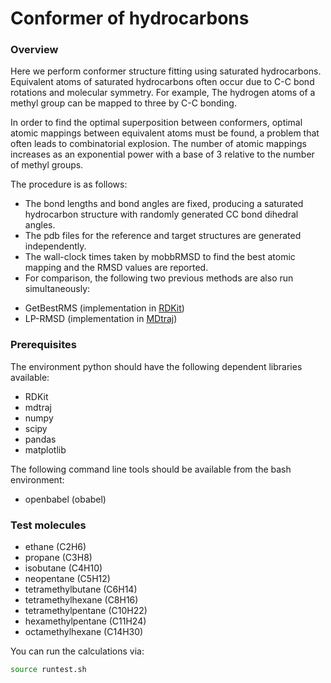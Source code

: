 # Conformer of hydrocarbons

### Overview

Here we perform conformer structure fitting using saturated hydrocarbons.
Equivalent atoms of saturated hydrocarbons often occur due to C-C bond rotations and molecular symmetry.
For example, The hydrogen atoms of a methyl group can be mapped to three by C-C bonding.

In order to find the optimal superposition between conformers,
optimal atomic mappings between equivalent atoms must be found,
a problem that often leads to combinatorial explosion.
The number of atomic mappings increases as an exponential power with a base of 3 relative to the number of methyl groups.

The procedure is as follows:

- The bond lengths and bond angles are fixed,
producing a saturated hydrocarbon structure with randomly generated CC bond dihedral angles.
- The pdb files for the reference and target structures are generated independently.
- The wall-clock times taken by mobbRMSD to find the best atomic mapping and the RMSD values are reported.
- For comparison, the following two previous methods are also run simultaneously:

* GetBestRMS (implementation in [RDKit](https://www.rdkit.org/docs/source/rdkit.Chem.rdMolAlign.html#rdkit.Chem.rdMolAlign.GetBestRMS))
* LP-RMSD (implementation in [MDtraj](https://mdtraj.org/1.9.4/api/generated/mdtraj.lprmsd.html))

### Prerequisites

The environment python should have the following dependent libraries available:

* RDKit
* mdtraj
* numpy
* scipy
* pandas
* matplotlib

The following command line tools should be available from the bash environment:

* openbabel (obabel)

### Test molecules

* ethane (C2H6)
* propane (C3H8)
* isobutane (C4H10)
* neopentane (C5H12)
* tetramethylbutane (C6H14)
* tetramethylhexane (C8H16)
* tetramethylpentane (C10H22)
* hexamethylpentane  (C11H24)
* octamethylhexane   (C14H30)

You can run the calculations via:

```bash
source runtest.sh
```
